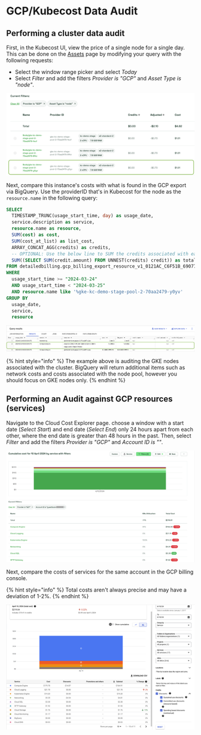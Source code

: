 # GCP/Kubecost Data Audit

## Performing a cluster data audit

First, in the Kubecost UI, view the price of a single node for a single day. This can be done on the [Assets](/using-kubecost/navigating-the-kubecost-ui/assets.md) page by modifying your query with the following requests:

* Select the window range picker and select *Today*
* Select *Filter* and add the filters *Provider is "GCP"* and *Asset Type is "node"*.

![Node cost details](/images/data-auditing/gcp-kubecost-gke-asset.png)

Next, compare this instance's costs with what is found in the GCP export via BigQuery. Use the providerID that's in Kubecost for the node as the `resource.name` in the following query:

```sql
SELECT
  TIMESTAMP_TRUNC(usage_start_time, day) as usage_date, 
  service.description as service,
  resource.name as resource,
  SUM(cost) as cost,
  SUM(cost_at_list) as list_cost,
  ARRAY_CONCAT_AGG(credits) as credits,
  -- OPTIONAL: Use the below line to SUM the credits associated with each resource
  SUM((SELECT SUM(credit.amount) FROM UNNEST(credits) credit)) as total_credits
FROM detailedbilling.gcp_billing_export_resource_v1_0121AC_C6F51B_690771
WHERE 
  usage_start_time >= "2024-03-24" 
  AND usage_start_time < "2024-03-25"
  AND resource.name like '%gke-kc-demo-stage-pool-2-70aa2479-y0yv'
GROUP BY
  usage_date,
  service,
  resource
```

![BigQuery Output](/images/data-auditing/dataaudit-gcp-bigquery-output.png)

{% hint style="info" %}
The example above is auditing the GKE nodes associated with the cluster. BigQuery will return additional items such as network costs and costs associated with the node pool, however you should focus on GKE nodes only.
{% endhint %}

## Performing an Audit against GCP resources (services)

Navigate to the Cloud Cost Explorer page. choose a window with a start date (*Select Start*) and end date (*Select End*) only 24 hours apart from each other, where the end date is greater than 48 hours in the past. Then, select *Filter* and add the filters *Provider is "GCP"* and *Account ID is "<account-name>"*.

![Aggregated by service. Filtered by Provider and Account ID](/images/data-auditing/kubecost-gcp-services.png)

Next, compare the costs of services for the same account in the GCP billing console.

{% hint style="info" %}
Total costs aren't always precise and may have a deviation of 1-2%.
{% endhint %}

![GCP Billing Console](/images/data-auditing/dataaudit-gcp-console.png)
